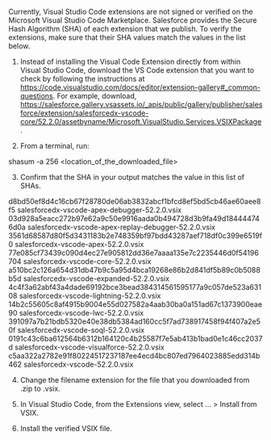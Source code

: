 Currently, Visual Studio Code extensions are not signed or verified on the
Microsoft Visual Studio Code Marketplace. Salesforce provides the Secure Hash
Algorithm (SHA) of each extension that we publish. To verify the extensions,
make sure that their SHA values match the values in the list below.

1. Instead of installing the Visual Code Extension directly from within Visual
   Studio Code, download the VS Code extension that you want to check by
   following the instructions at
   https://code.visualstudio.com/docs/editor/extension-gallery#_common-questions.
   For example, download,
   https://salesforce.gallery.vsassets.io/_apis/public/gallery/publisher/salesforce/extension/salesforcedx-vscode-core/52.2.0/assetbyname/Microsoft.VisualStudio.Services.VSIXPackage.

2. From a terminal, run:

shasum -a 256 <location_of_the_downloaded_file>

3. Confirm that the SHA in your output matches the value in this list of SHAs.

d8bd50ef8d4c16cb67f28780de06ab3832abcf1bfcd8ef5bd5cb46ae60aee8f5  salesforcedx-vscode-apex-debugger-52.2.0.vsix
03d928a5eacc272b97e62a9c50e9916aada0b494728d3b9fa49d184444746d0a  salesforcedx-vscode-apex-replay-debugger-52.2.0.vsix
3561d68587d80f5d3431183b2e748359bf97bdd43287aef718df0c399e6519f0  salesforcedx-vscode-apex-52.2.0.vsix
77e085cf73439c090d4ec27e905812dd36e7aaaa135e7c2235446d0f54196704  salesforcedx-vscode-core-52.2.0.vsix
a510bc2c126a654d31db47b9c5a95d4bca19268e86b2d841df5b89c0b5088b5d  salesforcedx-vscode-expanded-52.2.0.vsix
4c4f3a62abf43a4dade69192bce3bead384314561595177a9c057de523a63108  salesforcedx-vscode-lightning-52.2.0.vsix
14b2c55605c8af4915b9004e55d027582a4aab30ba0a151ad67c1373900eae90  salesforcedx-vscode-lwc-52.2.0.vsix
391097a7b21bdb5320e40e38db5384ad160cc5f7ad738917458f94f407a2e50f  salesforcedx-vscode-soql-52.2.0.vsix
0191c43c6ba612564b6312b164120c4b25587f7e5ab413b1bad0e1c46cc2037d  salesforcedx-vscode-visualforce-52.2.0.vsix
c5aa322a2782e91f80224517237187ee4ecd4bc807ed7964023885edd314b462  salesforcedx-vscode-52.2.0.vsix


4. Change the filename extension for the file that you downloaded from .zip to
.vsix.

5. In Visual Studio Code, from the Extensions view, select ... > Install from
VSIX.

6. Install the verified VSIX file.

